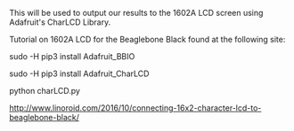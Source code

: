 This will be used to output our results to the 1602A LCD screen using Adafruit's CharLCD Library.


Tutorial on 1602A LCD for the Beaglebone Black found at the following site:  

sudo -H pip3 install Adafruit_BBIO

sudo -H pip3 install Adafruit_CharLCD

python charLCD.py

http://www.linoroid.com/2016/10/connecting-16x2-character-lcd-to-beaglebone-black/
